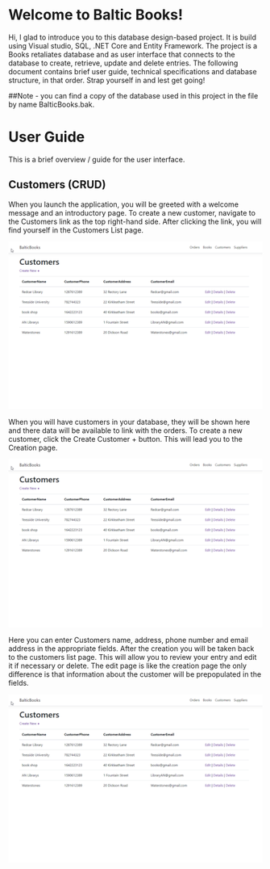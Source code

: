 # Welcome to Baltic Books!

Hi, I glad to introduce you to this database design-based project. It is build using Visual studio, SQL, .NET Core and Entity Framework. The project is a Books retaliates database and as user interface that connects to the database to create, retrieve, update and delete entries. The following document contains brief user guide, technical specifications and database structure, in that order. Strap yourself in and lest get going!

##Note - you can find a copy of the database used in this project in the file by name BalticBooks.bak.

# User Guide
This is a brief overview / guide for the user interface.


## Customers (CRUD)

When you launch the application, you will be greeted with a welcome message and an introductory page.
To create a new customer, navigate to the Customers link as the top right-hand side. After clicking the link, you will find yourself in the Customers List page. 


![](/BalticBooks/gitImages/CustomerList.png)


When you will have customers in your database, they will be shown here and there data will be available to link with the orders.
To create a new customer, click the Create Customer + button. This will lead you to the Creation page.


![](/BalticBooks/gitImages/CustomerList.png)


Here you can enter Customers name, address, phone number and email address in the appropriate fields.
After the creation you will be taken back to the customers list page. This will allow you to review your entry and edit it if necessary or delete. The edit page is like the creation page the only difference is that information about the customer will be prepopulated in the fields.


![](/BalticBooks/gitImages/CustomerList.png)


